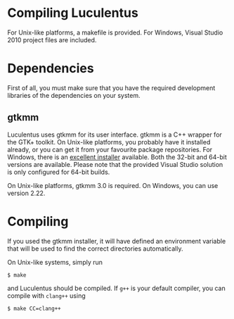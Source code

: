 Compiling Luculentus
====================

For Unix-like platforms, a makefile is provided. For Windows, Visual
Studio 2010 project files are included.


Dependencies
============

First of all, you must make sure that you have the required development
libraries of the dependencies on your system.

gtkmm
-----
Luculentus uses gtkmm for its user interface. gtkmm is a C++ wrapper for
the GTK+ toolkit. On Unix-like platforms, you probably have it installed
already, or you can get it from your favourite package repositories. For
Windows, there is an
[excellent installer](https://wiki.gnome.org/Projects/gtkmm/MSWindows) available.
Both the 32-bit and 64-bit versions are available. Please note that the
provided Visual Studio solution is only configured for 64-bit builds.

On Unix-like platforms, gtkmm 3.0 is required. On Windows, you can use
version 2.22.


Compiling
=========
If you used the gtkmm installer, it will have defined an environment
variable that will be used to find the correct directories automatically.

On Unix-like systems, simply run

    $ make
    
and Luculentus should be compiled. If `g++` is your default compiler,
you can compile with `clang++` using

    $ make CC=clang++
